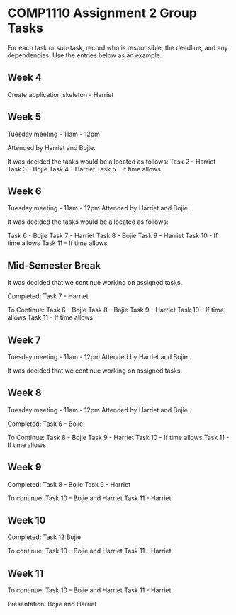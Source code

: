 # COMP1110 Assignment 2 Group Tasks

For each task or sub-task, record who is responsible, the deadline, and any dependencies.
Use the entries below as an example.

## Week 4

Create application skeleton - Harriet

## Week 5

Tuesday meeting - 11am - 12pm

Attended by Harriet and Bojie.

It was decided the tasks would be allocated as follows:
Task 2 - Harriet
Task 3 - Bojie
Task 4 - Harriet
Task 5 - If time allows

## Week 6

Tuesday meeting - 11am - 12pm
Attended by Harriet and Bojie.

It was decided the tasks would be allocated as follows:

Task 6 - Bojie
Task 7 - Harriet
Task 8 - Bojie
Task 9 - Harriet
Task 10 - If time allows
Task 11 - If time allows

## Mid-Semester Break
It was decided that we continue working on assigned tasks.

Completed:
Task 7 - Harriet

To Continue:
Task 6 - Bojie
Task 8 - Bojie
Task 9 - Harriet
Task 10 - If time allows
Task 11 - If time allows

## Week 7

Tuesday meeting - 11am - 12pm
Attended by Harriet and Bojie.

It was decided that we continue working on assigned tasks.

## Week 8

Tuesday meeting - 11am - 12pm
Attended by Harriet and Bojie.

Completed:
Task 6 - Bojie

To Continue:
Task 8 - Bojie
Task 9 - Harriet
Task 10 - If time allows
Task 11 - If time allows

## Week 9

Completed:
Task 8 - Bojie
Task 9 - Harriet

To continue:
Task 10 - Bojie and Harriet
Task 11 - Harriet

## Week 10

Completed:
Task 12 Bojie

To continue:
Task 10 - Bojie and Harriet
Task 11 - Harriet

## Week 11

To continue:
Task 10 - Bojie and Harriet
Task 11 - Harriet

Presentation: Bojie and Harriet